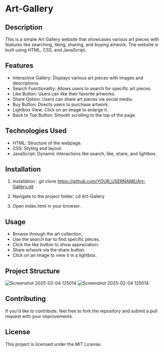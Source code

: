 # Art-Gallery


## Description

This is a simple Art Gallery website that showcases various art pieces with features like searching, liking, sharing, and buying artwork. The website is built using HTML, CSS, and JavaScript.


## Features
  
  - Interactive Gallery: Displays various art pieces with images and descriptions.
  - Search Functionality: Allows users to search for specific art pieces.
  - Like Button: Users can like their favorite artworks.
  - Share Option: Users can share art pieces via social media.
  - Buy Button: Directs users to purchase artwork.
  - Lightbox View: Click on an image to enlarge it.
  - Back to Top Button: Smooth scrolling to the top of the page.



## Technologies Used

  - HTML: Structure of the webpage.
  - CSS: Styling and layout.
  - JavaScript: Dynamic interactions like search, like, share, and lightbox.



 ## Installation 
  
   1. Installation :
        git clone https://github.com/YOUR_USERNAME/Art-Gallery.git
     
   3. Navigate to the project folder:
        cd Art-Gallery

   5. Open index.html in your browser.   
    


## Usage

  - Browse through the art collection.
  - Use the search bar to find specific pieces.
  - Click the like button to show appreciation.
  - Share artwork via the share button.
  - Click on an image to view it in a lightbox.



## Project Structure
    
![Screenshot 2025-02-04 125014](https://github.com/user-attachments/assets/f20cc02e-f9e5-40a8-abf9-f9bbdd98ccce)
![Screenshot 2025-02-04 125014](https://github.com/user-attachments/assets/fdd29e1c-5352-4f2c-b330-99829b0feb9c)


## Contributing

  If you'd like to contribute, feel free to fork the repository and submit a pull request with your improvements.



## License
  
  This project is licensed under the MIT License.

